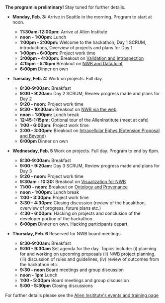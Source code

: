**The program is preliminary!** Stay tuned for further details.

* **Monday, Feb. 3:** Arrive in Seattle in the morning. Program to start at noon.

    * **11:30am-12:00pm:** Arrive at Allen Institute
    * **noon - 1:00pm:** Lunch
    * **1:00pm - 2:00pm:** Welcome to the hackathon; Day 1 SCRUM, introductions, Overview of projects and plans for Day 1
    * **1:00pm - 6:00pm:** Project work time
    * **3:00pm - 4:00pm:** Breakout on [Validation and Introspection](projects/breackout_val_intro)
    * **4:15pm - 5:15pm** Breakout on [NWB and DataJoint](projects/breakout_datajoint)
    * **6:00pm** Dinner on own

* **Tuesday, Feb. 4:** Work on projects. Full day.

    * **8:30-9:00am:** Breakfast
    * **9:00 - 9:20am:** Day 2 SCRUM, Review progress made and plans for Day 2
    * **9:20 - noon:** Project work time
    * **9:30 - 10:30am:** Breakout on [NWB via the web](projects/breackout_webio)
    * **noon - 1:00pm:** Lunch break
    * **12:45-1:15pm:** Optional tour of the AllenInstitute (meet at cafe)
    * **1:00 - 6:00pm:** Project work time
    * **2:00 - 3:00pm:** Breakout on [Intracellular Ephys (Extension Proposal and Beyond)](projects/breakout_icephys)
    * **6:00pm** Dinner on own

* **Wednesday, Feb. 5** Work on projects. Full day. Program to end by 6pm.

    * **8:30-9:00am:** Breakfast
    * **9:00 - 9:20am:** Day 3 SCRUM, Review progress made and plans for Day 3
    * **9:20 - noon:** Project work time
    * **9:30am - 10:30:** Breakout on [Visualization for NWB](projects/breakout_vis)
    * **11:00 - noon:** Breakout on  [Ontology and Provenance](projects/breakout_ontologies)
    * **noon - 1:00pm:** Lunch break
    * **1:00 - 3:30pm:** Project work time
    * **3:30 - 4:30pm:** Closing discussion (review of the hacakthon, overview of progress, future plans etc.)
    * **4:30 - 6:00pm:** Hacking on projects and conclusion of the developer portion of the hackathon.
    * **6:00pm** Dinner on own. Hacking participants depart.

* **Thursday, Feb. 6** Reserved for NWB board meetings

    * **8:30-9:00am:** Breakfast
    * **9:00 - 9:30am** Set agenda for the day. Topics include: (i) planning for and working on upcoming proposals
      (ii) NWB project planning, (iii) discussion of rules and guidelines, (iv) review of outcomes from the hackathon etc.
    * **9:30 - noon** Board meetings and group discussion
    * **noon - 1pm** Lunch
    * **1:00 - 5:00pm** Board meetings and group discussion
    * **5:00 - 5:30pm** Closing discussions

For further details please see the [Allen Insititute's events and training page](https://alleninstitute.org/what-we-do/brain-science/events-training/2020-nwb-hackathon/)


